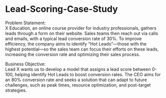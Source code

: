 # Lead-Scoring-Case-Study
Problem Statement:  
X Education, an online course provider for industry professionals, gathers leads through a form on their website. Sales teams then reach out via calls and emails, with a typical lead conversion rate of 30%. To improve efficiency, the company aims to identify "Hot Leads"—those with the highest potential—so the sales team can focus their efforts on these leads, increasing the conversion rate and optimizing their sales process.  

Business Objective:  
Lead X wants us to develop a model that assigns a lead score between 0-100, helping identify Hot Leads to boost conversion rates. The CEO aims for an 80% conversion rate and seeks a solution that can adapt to future challenges, such as peak times, resource optimization, and post-target strategies.
